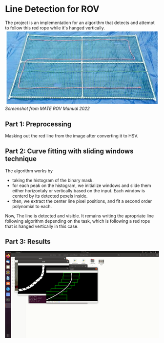 # Line Detection for ROV
The project is an implementation for an algorithm that detects and attempt to follow this red rope while it's hanged vertically.
![](https://github.com/abdelmaksou/LineDetFol/blob/main/prob_img.png)  
*Screenshot from MATE ROV Manual 2022*
## Part 1: Preprocessing
Masking out the red line from the image after converting it to HSV.
## Part 2: Curve fitting with sliding windows technique
The algorithm works by 
- taking the histogram of the binary mask.
- for each peak on the histogram, we initialize windows and slide them either horizontaly or vertically based on the input. Each window is centerd by its detected pexels inside.
- then, we extract the center line pixel positions, and fit a second order polynomial to each.  

Now, The line is detected and visible. It remains writing the apropriate line following algorithm depending on the task, which is following a red rope that is hanged vertically in this case.
## Part 3: Results
![](https://github.com/abdelmaksou/LineDetFol/blob/main/ezgif.com-gif-maker.gif)
